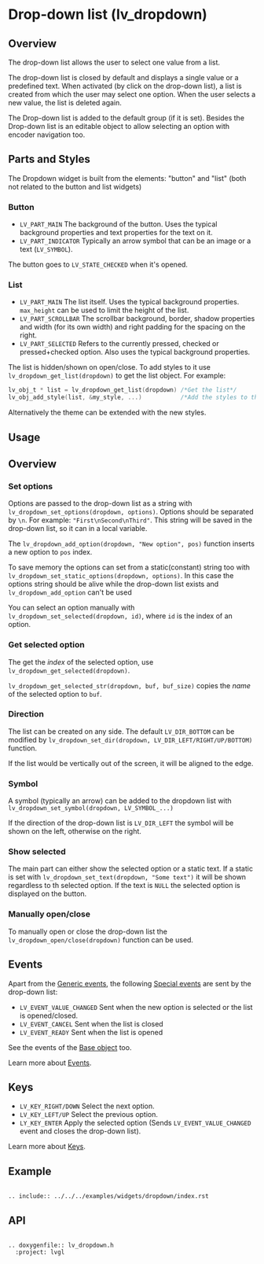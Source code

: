 # Drop-down list (lv_dropdown)


## Overview

The drop-down list allows the user to select one value from a list.

The drop-down list is closed by default and displays a single value or a predefined text.
When activated (by click on the drop-down list), a list is created from which the user may select one option.
When the user selects a new value, the list is deleted again.

The Drop-down list is added to the default group (if it is set). Besides the Drop-down list is an editable object to allow selecting an option with encoder navigation too.

## Parts and Styles
The Dropdown widget is built from the elements: "button" and "list" (both not related to the button and list widgets)

### Button
- `LV_PART_MAIN` The background of the button. Uses the typical background properties and text properties for the text on it.
- `LV_PART_INDICATOR` Typically an arrow symbol that can be an image or a text (`LV_SYMBOL`).

The button goes to `LV_STATE_CHECKED` when it's opened.

### List
- `LV_PART_MAIN` The list itself. Uses the typical background properties. `max_height` can be used to limit the height of the list.
- `LV_PART_SCROLLBAR` The scrollbar background, border, shadow properties and width (for its own width) and right padding for the spacing on the right.
- `LV_PART_SELECTED` Refers to the currently pressed, checked or pressed+checked option. Also uses the typical background properties.

The list is hidden/shown on open/close. To add styles to it use `lv_dropdown_get_list(dropdown)`  to get the list object. For example:

```c
lv_obj_t * list = lv_dropdown_get_list(dropdown) /*Get the list*/
lv_obj_add_style(list, &my_style, ...)           /*Add the styles to the list*/}`
```

Alternatively the theme can be extended with the new styles.

## Usage

## Overview

### Set options
Options are passed to the drop-down list as a string with `lv_dropdown_set_options(dropdown, options)`. Options should be separated by `\n`. For example: `"First\nSecond\nThird"`. This string will be saved in the drop-down list, so it can in a local variable.

The `lv_dropdown_add_option(dropdown, "New option", pos)` function inserts a new option to `pos` index.

To save memory the options can set from a static(constant) string too with `lv_dropdown_set_static_options(dropdown, options)`.
In this case the options string should be alive while the drop-down list exists and `lv_dropdown_add_option` can't be used

You can select an option manually with `lv_dropdown_set_selected(dropdown, id)`, where `id` is the index of an option.

### Get selected option
The get the *index* of the selected option, use `lv_dropdown_get_selected(dropdown)`.

`lv_dropdown_get_selected_str(dropdown, buf, buf_size)` copies the *name* of the selected option to `buf`.

### Direction
The list can be created on any side. The default `LV_DIR_BOTTOM` can be modified by `lv_dropdown_set_dir(dropdown, LV_DIR_LEFT/RIGHT/UP/BOTTOM)` function.

If the list would be vertically out of the screen, it will be aligned to the edge.

### Symbol
A symbol (typically an arrow) can be added to the dropdown list with `lv_dropdown_set_symbol(dropdown, LV_SYMBOL_...)`

If the direction of the drop-down list is  `LV_DIR_LEFT` the symbol will be shown on the left, otherwise on the right.

### Show selected
The main part can either show the selected option or a static text. If a static is set with `lv_dropdown_set_text(dropdown, "Some text")` it will be shown regardless to th selected option.
If the text is `NULL` the selected option is displayed on the button.

### Manually open/close
To manually open or close the drop-down list the `lv_dropdown_open/close(dropdown)` function can be used.

## Events
Apart from the [Generic events](../overview/event.html#generic-events), the following [Special events](../overview/event.html#special-events) are sent by the drop-down list:
- `LV_EVENT_VALUE_CHANGED` Sent when the new option is selected or the list is opened/closed.
- `LV_EVENT_CANCEL`  Sent when the list is closed
- `LV_EVENT_READY` Sent when the list is opened

See the events of the [Base object](/widgets/obj) too.

Learn more about [Events](/overview/event).

## Keys
- `LV_KEY_RIGHT/DOWN` Select the next option.
- `LV_KEY_LEFT/UP` Select the previous option.
- `LY_KEY_ENTER` Apply the selected option (Sends `LV_EVENT_VALUE_CHANGED` event and closes the drop-down list).

Learn more about [Keys](/overview/indev).

## Example

```eval_rst

.. include:: ../../../examples/widgets/dropdown/index.rst

```

## API

```eval_rst

.. doxygenfile:: lv_dropdown.h
  :project: lvgl

```

